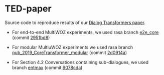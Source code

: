 # TED-paper

Source code to reproduce results of our [Dialog Transformers paper](https://arxiv.org/abs/1910.00486).

- For end-to-end MultiWOZ experiments, we used rasa branch [e2e_core](https://github.com/RasaHQ/rasa/tree/e2e_core) (commit [2951bd8](https://github.com/RasaHQ/rasa/commit/2951bd8acfb9f2915ac97f78e4e585944837a461))
- For modular MultiuWOZ experiments we used rasa branch [pub_2019_CoreTransformer_modular](https://github.com/RasaHQ/rasa/tree/pub_2019_CoreTransformer_modular) (commit [2d0914a](https://github.com/RasaHQ/rasa/commit/2d0914a5110d6a179e6a045dcf9c01e45bd9fb54))

- For Section 4.2  Conversations containing sub-dialogues, we used branch [entmax](https://github.com/RasaHQ/rasa/tree/entmax) (commit [9078cda](https://github.com/RasaHQ/rasa/commit/9078cdaf72e348f0620d5b4101032e4ed8198d6f))
